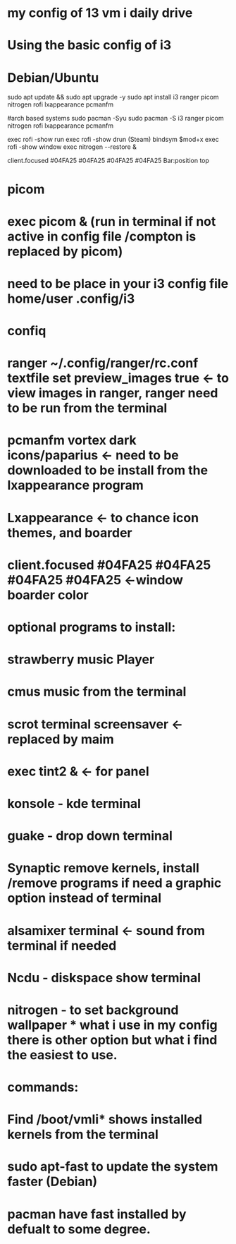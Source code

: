 # my config of 13 vm i daily drive

# Using the basic config of i3
# Debian/Ubuntu
sudo apt update && sudo apt upgrade -y
sudo apt install i3 ranger picom nitrogen rofi lxappearance pcmanfm

#arch based systems
sudo pacman -Syu
sudo pacman -S i3 ranger picom nitrogen rofi lxappearance pcmanfm


exec rofi -show run
exec rofi -show drun (Steam)
bindsym $mod+x exec rofi -show window
exec nitrogen --restore &

client.focused #04FA25  #04FA25 #04FA25 #04FA25
Bar:position top

# picom

# exec picom & (run in terminal if not active in config file /compton is replaced by picom)
# need to be place in your i3 config file home/user .config/i3


# confiq
# ranger ~/.config/ranger/rc.conf textfile set preview_images true <- to view images in ranger, ranger need to be run from the terminal
# pcmanfm vortex dark icons/paparius <- need to be downloaded to be install from the lxappearance program
# Lxappearance <- to chance icon themes, and boarder
# client.focused #04FA25  #04FA25 #04FA25 #04FA25 <-window boarder color

# optional programs to install:
# strawberry music Player 
# cmus music from the terminal
# scrot terminal screensaver <-replaced by maim
# exec tint2 & <- for panel
# konsole - kde terminal 
# guake - drop down terminal
# Synaptic remove kernels, install /remove programs if need a graphic option instead of terminal
# alsamixer terminal <- sound from terminal if needed
# Ncdu - diskspace show terminal 
# nitrogen - to set background wallpaper * what i use in my config there is other option but what i find the easiest to use.


# commands:
# Find /boot/vmli* shows installed kernels from the terminal
# sudo apt-fast to update the system faster (Debian)
# pacman have fast installed by defualt to some degree.
